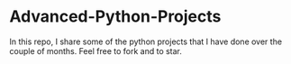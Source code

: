# Advanced-Python-Projects
In this repo, I share some of the python projects that I have done over the couple of months. Feel free to fork and to star.
